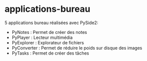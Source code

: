 # applications-bureau

5 applications bureau réalisées avec PySide2:
 - PyNotes : Permet de créer des notes 
 - PyPlayer : Lecteur multimédia 
 - PyExplorer : Explorateur de fichiers 
 - PyConverter : Permet de réduire le poids sur disque des images
 - PyTasks : Permet de créer des tâches 
 
 
